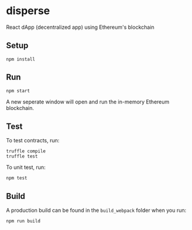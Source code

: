 # disperse
React dApp (decentralized app) using Ethereum's blockchain

## Setup
```
npm install
```

## Run
```
npm start
```

A new seperate window will open and run the in-memory Ethereum blockchain.

## Test
To test contracts, run:
```
truffle compile
truffle test
```

To unit test, run:
```
npm test
```

## Build
A production build can be found in the `build_webpack` folder when you run:
```
npm run build
```
